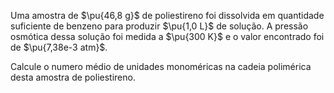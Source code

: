 Uma amostra de $\pu{46,8 g}$ de poliestireno foi dissolvida em quantidade suficiente de benzeno para produzir $\pu{1,0 L}$ de solução. A pressão osmótica dessa solução foi medida a $\pu{300 K}$ e o valor encontrado foi de $\pu{7,38e-3 atm}$.

Calcule o numero médio de unidades monoméricas na cadeia polimérica desta amostra de poliestireno.

